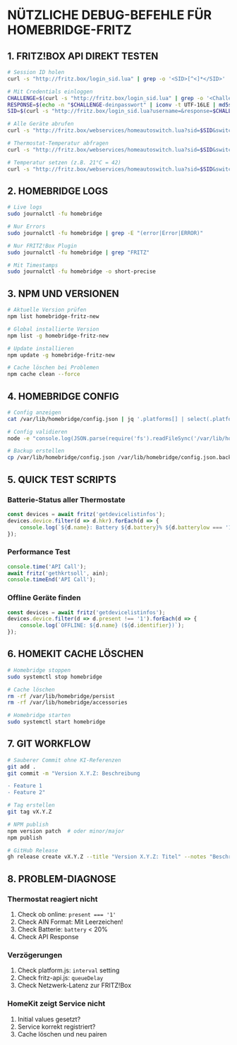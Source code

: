 # NÜTZLICHE DEBUG-BEFEHLE FÜR HOMEBRIDGE-FRITZ

## 1. FRITZ!BOX API DIREKT TESTEN

```bash
# Session ID holen
curl -s "http://fritz.box/login_sid.lua" | grep -o '<SID>[^<]*</SID>'

# Mit Credentials einloggen
CHALLENGE=$(curl -s "http://fritz.box/login_sid.lua" | grep -o '<Challenge>[^<]*</Challenge>' | sed 's/<[^>]*>//g')
RESPONSE=$(echo -n "$CHALLENGE-deinpasswort" | iconv -t UTF-16LE | md5sum | cut -d' ' -f1)
SID=$(curl -s "http://fritz.box/login_sid.lua?username=&response=$CHALLENGE-$RESPONSE" | grep -o '<SID>[^<]*</SID>' | sed 's/<[^>]*>//g')

# Alle Geräte abrufen
curl -s "http://fritz.box/webservices/homeautoswitch.lua?sid=$SID&switchcmd=getdevicelistinfos" | xmllint --format -

# Thermostat-Temperatur abfragen
curl -s "http://fritz.box/webservices/homeautoswitch.lua?sid=$SID&switchcmd=gethkrtsoll&ain=09995%200006205"

# Temperatur setzen (z.B. 21°C = 42)
curl -s "http://fritz.box/webservices/homeautoswitch.lua?sid=$SID&switchcmd=sethkrtsoll&ain=09995%200006205&param=42"
```

## 2. HOMEBRIDGE LOGS

```bash
# Live logs
sudo journalctl -fu homebridge

# Nur Errors
sudo journalctl -fu homebridge | grep -E "(error|Error|ERROR)"

# Nur FRITZ!Box Plugin
sudo journalctl -fu homebridge | grep "FRITZ"

# Mit Timestamps
sudo journalctl -fu homebridge -o short-precise
```

## 3. NPM UND VERSIONEN

```bash
# Aktuelle Version prüfen
npm list homebridge-fritz-new

# Global installierte Version
npm list -g homebridge-fritz-new

# Update installieren
npm update -g homebridge-fritz-new

# Cache löschen bei Problemen
npm cache clean --force
```

## 4. HOMEBRIDGE CONFIG

```bash
# Config anzeigen
cat /var/lib/homebridge/config.json | jq '.platforms[] | select(.platform == "FRITZ!Box")'

# Config validieren
node -e "console.log(JSON.parse(require('fs').readFileSync('/var/lib/homebridge/config.json')))"

# Backup erstellen
cp /var/lib/homebridge/config.json /var/lib/homebridge/config.json.backup.$(date +%Y%m%d_%H%M%S)
```

## 5. QUICK TEST SCRIPTS

### Batterie-Status aller Thermostate
```javascript
const devices = await fritz('getdevicelistinfos');
devices.device.filter(d => d.hkr).forEach(d => {
    console.log(`${d.name}: Battery ${d.battery}% ${d.batterylow === '1' ? 'LOW!' : 'OK'}`);
});
```

### Performance Test
```javascript
console.time('API Call');
await fritz('gethkrtsoll', ain);
console.timeEnd('API Call');
```

### Offline Geräte finden
```javascript
const devices = await fritz('getdevicelistinfos');
devices.device.filter(d => d.present !== '1').forEach(d => {
    console.log(`OFFLINE: ${d.name} (${d.identifier})`);
});
```

## 6. HOMEKIT CACHE LÖSCHEN

```bash
# Homebridge stoppen
sudo systemctl stop homebridge

# Cache löschen
rm -rf /var/lib/homebridge/persist
rm -rf /var/lib/homebridge/accessories

# Homebridge starten
sudo systemctl start homebridge
```

## 7. GIT WORKFLOW

```bash
# Sauberer Commit ohne KI-Referenzen
git add .
git commit -m "Version X.Y.Z: Beschreibung

- Feature 1
- Feature 2"

# Tag erstellen
git tag vX.Y.Z

# NPM publish
npm version patch  # oder minor/major
npm publish

# GitHub Release
gh release create vX.Y.Z --title "Version X.Y.Z: Titel" --notes "Beschreibung"
```

## 8. PROBLEM-DIAGNOSE

### Thermostat reagiert nicht
1. Check ob online: `present === '1'`
2. Check AIN Format: Mit Leerzeichen!
3. Check Batterie: `battery` < 20%
4. Check API Response

### Verzögerungen
1. Check platform.js: `interval` setting
2. Check fritz-api.js: `queueDelay`
3. Check Netzwerk-Latenz zur FRITZ!Box

### HomeKit zeigt Service nicht
1. Initial values gesetzt?
2. Service korrekt registriert?
3. Cache löschen und neu pairen